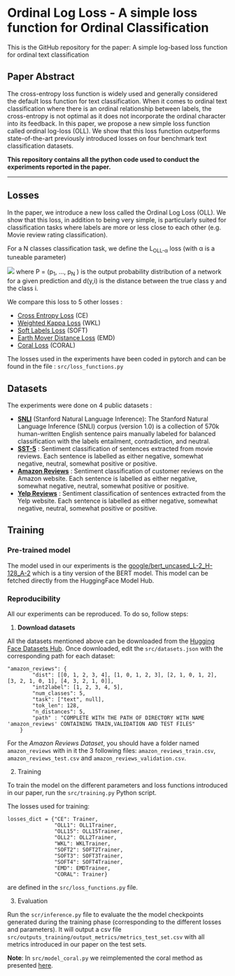 # Ordinal Log Loss - A simple loss function for Ordinal Classification

This is the GitHub repository for the paper: 
A simple log-based loss function for ordinal text classification

## Paper Abstract
The cross-entropy loss function is widely used and generally considered the default loss function for text classification. When it comes to ordinal text classification where there is an ordinal relationship between labels, the cross-entropy is not optimal as it does not incorporate the ordinal character into its feedback. In this paper, we propose a new simple loss function called ordinal log-loss (OLL). We show that this loss function outperforms state-of-the-art previously introduced losses on four benchmark text classification datasets. 


**This repository contains all the python code used to conduct the experiments reported in the paper.**

---
## Losses

In the paper, we introduce a new loss called the Ordinal Log Loss (OLL). We show that this loss, in addition to being very simple, is particularly suited for classification tasks where labels are more or less close to each other (e.g. Movie review rating classification). 

For a N classes classification task, we define the L<sub>OLL-&alpha;</sub> loss (with &alpha; is a tuneable parameter)

<img src="https://render.githubusercontent.com/render/math?math=\Large\color{grey}\textbf{\mathcal{L}_{OLL-\alpha}(P,y) = -\sum_{i=1}^{N}\log(1-p_i) d(y,i)^\alpha}">
where P = (p<sub>1</sub>, ..., p<sub>N</sub> ) is the output probability distribution of a network for a given prediction and d(y,i) is the distance between the true class y and the class i.

We compare this loss to 5 other losses :
* [Cross Entropy Loss](https://pytorch.org/docs/stable/generated/torch.nn.CrossEntropyLoss.html) (CE)
* [Weighted Kappa Loss](https://www.sciencedirect.com/science/article/abs/pii/S0167865517301666?via%3Dihub) (WKL)
* [Soft Labels Loss](https://openaccess.thecvf.com/content_CVPR_2019/html/Diaz_Soft_Labels_for_Ordinal_Regression_CVPR_2019_paper.html) (SOFT)
* [Earth Mover Distance Loss](https://arxiv.org/abs/1611.05916) (EMD)
* [Coral Loss](https://github.com/Raschka-research-group/coral-cnn) (CORAL)

The losses used in the experiments have been coded in pytorch and can be found in the file : `src/loss_functions.py`

## Datasets 

The experiments were done on 4 public datasets : 
* **[SNLI](https://nlp.stanford.edu/projects/snli/)** (Stanford Natural Language Inference): The Stanford Natural Language Inference (SNLI) corpus (version 1.0) is a collection of 570k human-written English sentence pairs manually labeled for balanced classification with the labels entailment, contradiction, and neutral. 
* **[SST-5](https://nlp.stanford.edu/sentiment/)** : Sentiment classification of sentences extracted from movie reviews. Each sentence is labelled as either negative, somewhat negative, neutral, somewhat positive or positive.
* **[Amazon Reviews](https://registry.opendata.aws/amazon-reviews-ml/)** : Sentiment classification of customer reviews on the Amazon website. Each sentence is labelled as either negative, somewhat negative, neutral, somewhat positive or positive.
* **[Yelp Reviews](https://www.yelp.com/dataset)** : Sentiment classification of sentences extracted from the Yelp website. Each sentence is labelled as either negative, somewhat negative, neutral, somewhat positive or positive.


## Training

### Pre-trained model
The model used in our experiments is the [google/bert_uncased_L-2_H-128_A-2](https://huggingface.co/google/bert_uncased_L-2_H-128_A-2) which is a tiny version of the BERT model. This model can be fetched directly from the HuggingFace Model Hub.

### Reproducibility
All our experiments can be reproduced. To do so, follow steps:

1. **Download datasets**

All the datasets mentioned above can be downloaded from the [Hugging Face Datasets Hub](https://huggingface.co/datasets). 
Once downloaded, edit the `src/datasets.json` with the corresponding path for each dataset:
```
"amazon_reviews": {
        "dist": [[0, 1, 2, 3, 4], [1, 0, 1, 2, 3], [2, 1, 0, 1, 2], [3, 2, 1, 0, 1], [4, 3, 2, 1, 0]], 
        "int2label": [1, 2, 3, 4, 5], 
        "num_classes": 5, 
        "task": ["text", null], 
        "tok_len": 128,
        "n_distances": 5,
        "path" : "COMPLETE WITH THE PATH OF DIRECTORY WITH NAME 'amazon_reviews' CONTAINING TRAIN,VALIDATION AND TEST FILES"
    }
```
For the *Amazon Reviews Dataset*, you should have a folder named `amazon_reviews` with in it the 3 following files: `amazon_reviews_train.csv`, `amazon_reviews_test.csv` and `amazon_reviews_validation.csv`.

2. Training

To train the model on the different parameters and loss functions introduced in our paper, run the `src/training.py` Python script. 

The losses used for training: 
```
losses_dict = {"CE": Trainer,
               "OLL1": OLL1Trainer,
               "OLL15": OLL15Trainer,
               "OLL2": OLL2Trainer,
               "WKL": WKLTrainer,
               "SOFT2": SOFT2Trainer,
               "SOFT3": SOFT3Trainer,
               "SOFT4": SOFT4Trainer,
               "EMD": EMDTrainer,
               "CORAL": Trainer}
```
are defined in the `src/loss_functions.py` file. 

3. Evaluation

Run the `scr/inference.py` file to evaluate the the model checkpoints generated during the training phase (corresponding to the different losses and parameters). It will output a csv file `src/outputs_training/output_metrics/metrics_test_set.csv` with all metrics introduced in our paper on the test sets. 

**Note**: In `src/model_coral.py` we reimplemented the coral method as presented [here](https://github.com/Raschka-research-group/coral-cnn). 


